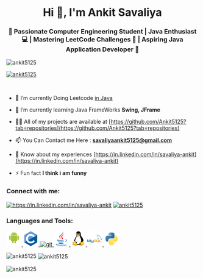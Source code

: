 <h1 align="center">Hi 👋, I'm Ankit Savaliya</h1>
<h3 align="center">🔧 Passionate Computer Engineering Student | Java Enthusiast 💻 | Mastering LeetCode Challenges 🚀 | Aspiring Java Application Developer 🌟</h3>

<p align="left"> <img src="https://komarev.com/ghpvc/?username=ankit5125&label=Profile%20views&color=0e75b6&style=flat" alt="ankit5125" /> </p>

<p align="left"> <a href="https://github.com/ryo-ma/github-profile-trophy"><img src="https://github-profile-trophy.vercel.app/?username=ankit5125" alt="ankit5125" /></a> </p>

<p align="left"> <a href="https://twitter.com/" target="blank"><img src="https://img.shields.io/twitter/follow/?logo=twitter&style=for-the-badge" alt="" /></a> </p>

- 🔭 I’m currently Doing Leetcode [in Java](https://leetcode.com/u/Ankit5125/)

- 🌱 I’m currently learning Java FrameWorks **Swing, JFrame**

- 👨‍💻 All of my projects are available at [https://github.com/Ankit5125?tab=repositories](https://github.com/Ankit5125?tab=repositories)

- 📫 You Can Contact me Here : **savaliyaankit5125@gmail.com**

- 📄 Know about my experiences [https://in.linkedin.com/in/savaliya-ankit](https://in.linkedin.com/in/savaliya-ankit)

- ⚡ Fun fact **I think i am funny**

<h3 align="left">Connect with me:</h3>
<p align="left">
<a href="https://linkedin.com/in/https://in.linkedin.com/in/savaliya-ankit" target="blank"><img align="center" src="https://raw.githubusercontent.com/rahuldkjain/github-profile-readme-generator/master/src/images/icons/Social/linked-in-alt.svg" alt="https://in.linkedin.com/in/savaliya-ankit" height="30" width="40" /></a>
<a href="https://www.leetcode.com/ankit5125" target="blank"><img align="center" src="https://raw.githubusercontent.com/rahuldkjain/github-profile-readme-generator/master/src/images/icons/Social/leet-code.svg" alt="ankit5125" height="30" width="40" /></a>
</p>

<h3 align="left">Languages and Tools:</h3>
<p align="left"> <a href="https://developer.android.com" target="_blank" rel="noreferrer"> <img src="https://raw.githubusercontent.com/devicons/devicon/master/icons/android/android-original-wordmark.svg" alt="android" width="40" height="40"/> </a> <a href="https://www.cprogramming.com/" target="_blank" rel="noreferrer"> <img src="https://raw.githubusercontent.com/devicons/devicon/master/icons/c/c-original.svg" alt="c" width="40" height="40"/> </a> <a href="https://git-scm.com/" target="_blank" rel="noreferrer"> <img src="https://www.vectorlogo.zone/logos/git-scm/git-scm-icon.svg" alt="git" width="40" height="40"/> </a> <a href="https://www.java.com" target="_blank" rel="noreferrer"> <img src="https://raw.githubusercontent.com/devicons/devicon/master/icons/java/java-original.svg" alt="java" width="40" height="40"/> </a> <a href="https://www.linux.org/" target="_blank" rel="noreferrer"> <img src="https://raw.githubusercontent.com/devicons/devicon/master/icons/linux/linux-original.svg" alt="linux" width="40" height="40"/> </a> <a href="https://www.mysql.com/" target="_blank" rel="noreferrer"> <img src="https://raw.githubusercontent.com/devicons/devicon/master/icons/mysql/mysql-original-wordmark.svg" alt="mysql" width="40" height="40"/> </a> <a href="https://www.python.org" target="_blank" rel="noreferrer"> <img src="https://raw.githubusercontent.com/devicons/devicon/master/icons/python/python-original.svg" alt="python" width="40" height="40"/> </a> </p>

<p><img align="left" src="https://github-readme-stats.vercel.app/api/top-langs?username=ankit5125&show_icons=true&locale=en&layout=compact" alt="ankit5125" /></p>

<p>&nbsp;<img align="center" src="https://github-readme-stats.vercel.app/api?username=ankit5125&show_icons=true&locale=en" alt="ankit5125" /></p>

<p><img align="center" src="https://github-readme-streak-stats.herokuapp.com/?user=ankit5125&" alt="ankit5125" /></p>
